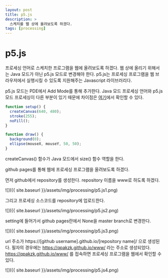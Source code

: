 ```yaml
---
layout: post
title: p5.js
description: >
  스케치를 웹 상에 올려보도록 하겠다.
tags: [processing]
---
```


# p5.js

프로세싱 언어로 스케치한 프로그램을 웹에 올려보도록 하겠다. 웹 상에 올리기 위해서는 Java 모드가 아닌 p5.js 모드로 변경해야 한다. p5.js는 프로세싱 프로그램을 웹 브라우저에서 실행시킬 수 있도록 지원해주는 Javascript 라이브러리다.

p5.js 모드는 PDE에서 Add Mode를 통해 추가한다. Java 모드 프로세싱 언어와 p5.js 모드 프로세싱이 다른 부분이 있기 때문에 차이점은 [여기](https://github.com/processing/p5.js/wiki/Processing-transition)에서 확인할 수 있다.

```js
function setup() {
  createCanvas(640, 480);
  stroke(255);
  noFill();
}

function draw() {
  background(0);
  ellipse(mouseX, mouseY, 50, 50);  
}
```

createCanvas() 함수가 Java 모드에서 size() 함수 역할을 한다.


github pages를 통해 웹에 프로세싱 프로그램을 올려보도록 하겠다.

먼저 github에서 repository를 생성한다. repository 이름을 www로 하도록 하겠다.

![]({{ site.baseurl }}/assets/img/processing/p5.js1.png)

그리고 프로세싱 소스코드를 repository에 업로드한다.


![]({{ site.baseurl }}/assets/img/processing/p5.js2.png)

setting에 들어가서 github pages란에서 None을 master branch로 변경한다.

![]({{ site.baseurl }}/assets/img/processing/p5.js3.png)

url 주소가 https://[github username].github.io/[repository name]/ 으로 생성된다. 필자의 경우에는 https://qpakzk.github.io/www/ 라는 주소로 생성되었다. https://qpakzk.github.io/www/ 를 접속하면 프로세싱 프로그램을 웹에서 확인할 수 있다.

![]({{ site.baseurl }}/assets/img/processing/p5.js4.png)
